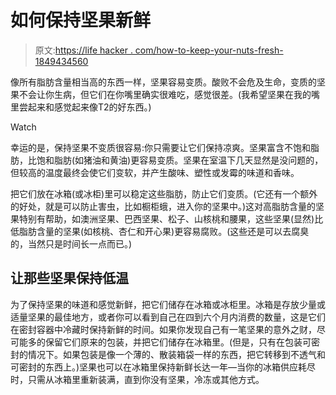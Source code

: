 # 如何保持坚果新鲜

> 原文:[https://life hacker . com/how-to-keep-your-nuts-fresh-1849434560](https://lifehacker.com/how-to-keep-your-nuts-fresh-1849434560)

像所有脂肪含量相当高的东西一样，坚果容易变质。酸败不会危及生命，变质的坚果不会让你生病，但它们在你嘴里确实很难吃，感觉很差。(我希望坚果在我的嘴里尝起来和感觉起来像T2的好东西。)

Watch

幸运的是，保持坚果不变质很容易:你只需要让它们保持凉爽。坚果富含不饱和脂肪，比饱和脂肪(如猪油和黄油)更容易变质。坚果在室温下几天显然是没问题的，但较高的温度最终会使它们变软，并产生酸味、塑性或发霉的味道和香味。

把它们放在冰箱(或冰柜)里可以稳定这些脂肪，防止它们变质。(它还有一个额外的好处，就是可以防止害虫，比如橱柜蛾，进入你的坚果中。)这对高脂肪含量的坚果特别有帮助，如澳洲坚果、巴西坚果、松子、山核桃和腰果，这些坚果(显然)比低脂肪含量的坚果(如核桃、杏仁和开心果)更容易腐败。(这些还是可以去腐臭的，当然只是时间长一点而已。)

## 让那些坚果保持低温

为了保持坚果的味道和感觉新鲜，把它们储存在冰箱或冰柜里。冰箱是存放少量或适量坚果的最佳地方，或者你可以看到自己在四到六个月内消费的数量，这是它们在密封容器中冷藏时保持新鲜的时间。如果你发现自己有一笔坚果的意外之财，尽可能多的保留它们原来的包装，并把它们储存在冰箱里。(但是，只有在包装可密封的情况下。如果包装是像一个薄的、散装箱袋一样的东西，把它转移到不透气和可密封的东西上。)坚果也可以在冰箱里保持新鲜长达一年—当你的冰箱供应耗尽时，只需从冰箱里重新装满，直到你没有坚果，冷冻或其他方式。